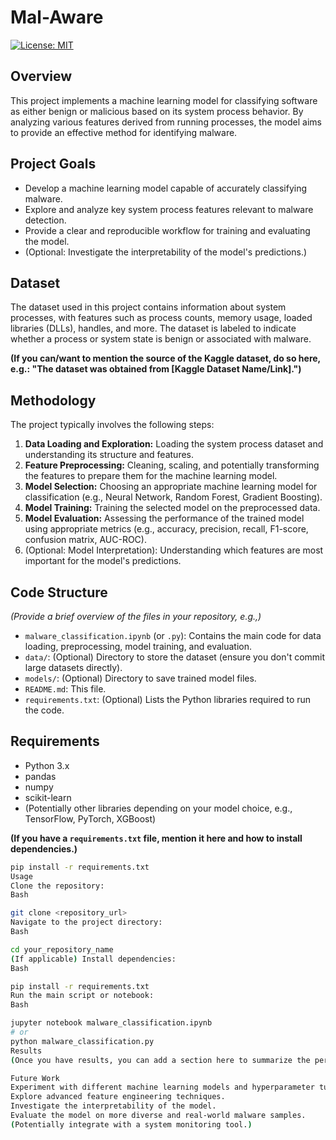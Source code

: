 # Mal-Aware

[![License: MIT](https://img.shields.io/badge/License-MIT-yellow.svg)](https://opensource.org/licenses/MIT)
## Overview

This project implements a machine learning model for classifying software as either benign or malicious based on its system process behavior. By analyzing various features derived from running processes, the model aims to provide an effective method for identifying malware.

## Project Goals

* Develop a machine learning model capable of accurately classifying malware.
* Explore and analyze key system process features relevant to malware detection.
* Provide a clear and reproducible workflow for training and evaluating the model.
* (Optional: Investigate the interpretability of the model's predictions.)

## Dataset

The dataset used in this project contains information about system processes, with features such as process counts, memory usage, loaded libraries (DLLs), handles, and more. The dataset is labeled to indicate whether a process or system state is benign or associated with malware.

**(If you can/want to mention the source of the Kaggle dataset, do so here, e.g.: "The dataset was obtained from [Kaggle Dataset Name/Link].")**

## Methodology

The project typically involves the following steps:

1.  **Data Loading and Exploration:** Loading the system process dataset and understanding its structure and features.
2.  **Feature Preprocessing:** Cleaning, scaling, and potentially transforming the features to prepare them for the machine learning model.
3.  **Model Selection:** Choosing an appropriate machine learning model for classification (e.g., Neural Network, Random Forest, Gradient Boosting).
4.  **Model Training:** Training the selected model on the preprocessed data.
5.  **Model Evaluation:** Assessing the performance of the trained model using appropriate metrics (e.g., accuracy, precision, recall, F1-score, confusion matrix, AUC-ROC).
6.  (Optional: Model Interpretation): Understanding which features are most important for the model's predictions.

## Code Structure

*(Provide a brief overview of the files in your repository, e.g.,)*

* `malware_classification.ipynb` (or `.py`): Contains the main code for data loading, preprocessing, model training, and evaluation.
* `data/`: (Optional) Directory to store the dataset (ensure you don't commit large datasets directly).
* `models/`: (Optional) Directory to save trained model files.
* `README.md`: This file.
* `requirements.txt`: (Optional) Lists the Python libraries required to run the code.

## Requirements

* Python 3.x
* pandas
* numpy
* scikit-learn
* (Potentially other libraries depending on your model choice, e.g., TensorFlow, PyTorch, XGBoost)

**(If you have a `requirements.txt` file, mention it here and how to install dependencies.)**

```bash
pip install -r requirements.txt
Usage
Clone the repository:
Bash

git clone <repository_url>
Navigate to the project directory:
Bash

cd your_repository_name
(If applicable) Install dependencies:
Bash

pip install -r requirements.txt
Run the main script or notebook:
Bash

jupyter notebook malware_classification.ipynb
# or
python malware_classification.py
Results
(Once you have results, you can add a section here to summarize the performance of your model on the malware classification task. Include key metrics like accuracy, F1-score, etc.)

Future Work
Experiment with different machine learning models and hyperparameter tuning.
Explore advanced feature engineering techniques.
Investigate the interpretability of the model.
Evaluate the model on more diverse and real-world malware samples.
(Potentially integrate with a system monitoring tool.)
